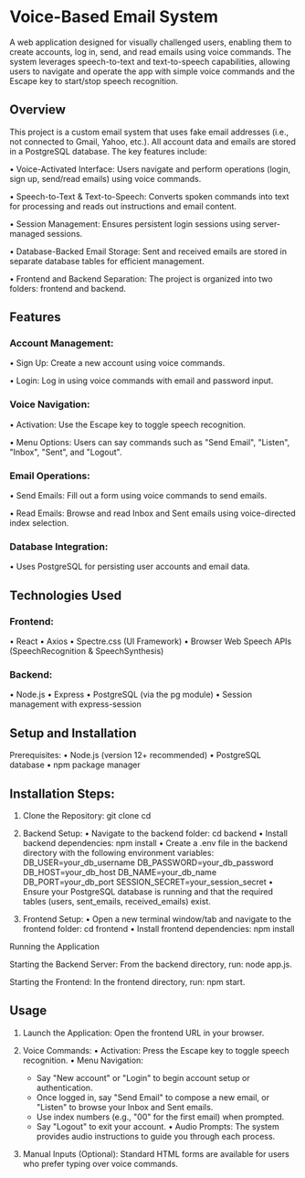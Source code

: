 # Voice-Based Email System

A web application designed for visually challenged users, enabling them to create accounts, log in, send, and read emails using voice commands. The system leverages speech-to-text and text-to-speech capabilities, allowing users to navigate and operate the app with simple voice commands and the Escape key to start/stop speech recognition.

## Overview

This project is a custom email system that uses fake email addresses (i.e., not connected to Gmail, Yahoo, etc.). All account data and emails are stored in a PostgreSQL database. The key features include:

 • Voice-Activated Interface: Users navigate and perform operations (login, sign up, send/read emails) using voice commands.

 • Speech-to-Text & Text-to-Speech: Converts spoken commands into text for processing and reads out instructions and email content.

 • Session Management: Ensures persistent login sessions using server-managed sessions.

 • Database-Backed Email Storage: Sent and received emails are stored in separate database tables for efficient management.

 • Frontend and Backend Separation: The project is organized into two folders: frontend and backend.


## Features

### Account Management: 
• Sign Up: Create a new account using voice commands. 

• Login: Log in using voice commands with email and password input.

### Voice Navigation: 
• Activation: Use the Escape key to toggle speech recognition. 

• Menu Options: Users can say commands such as "Send Email", "Listen", "Inbox", "Sent", and "Logout".

### Email Operations: 
• Send Emails: Fill out a form using voice commands to send emails.

• Read Emails: Browse and read Inbox and Sent emails using voice-directed index selection.

### Database Integration: 
• Uses PostgreSQL for persisting user accounts and email data.


## Technologies Used

### Frontend: 
• React 
• Axios 
• Spectre.css (UI Framework) 
• Browser Web Speech APIs (SpeechRecognition & SpeechSynthesis)

### Backend:
• Node.js
• Express
• PostgreSQL (via the pg module) 
• Session management with express-session


## Setup and Installation

Prerequisites: 
• Node.js (version 12+ recommended) 
• PostgreSQL database 
• npm package manager

## Installation Steps:

1. Clone the Repository: 
git clone <repository-url> 
cd <repository-directory>


2. Backend Setup: 
• Navigate to the backend folder: cd backend 
• Install backend dependencies: npm install 
• Create a .env file in the backend directory with the following environment variables:        DB_USER=your_db_username DB_PASSWORD=your_db_password DB_HOST=your_db_host DB_NAME=your_db_name DB_PORT=your_db_port SESSION_SECRET=your_session_secret 
• Ensure your PostgreSQL database is running and that the required tables (users, sent_emails, received_emails) exist.


3. Frontend Setup: 
• Open a new terminal window/tab and navigate to the frontend folder: cd frontend 
• Install frontend dependencies: npm install



Running the Application

Starting the Backend Server: From the backend directory, run: node app.js.

Starting the Frontend: In the frontend directory, run: npm start.

## Usage

1. Launch the Application: Open the frontend URL in your browser.


2. Voice Commands: 
• Activation: Press the Escape key to toggle speech recognition. 
• Menu Navigation: 
     - Say "New account" or "Login" to begin account setup or authentication.  
     - Once logged in, say "Send Email" to compose a new email, or "Listen" to browse your Inbox and Sent emails.  
     - Use index numbers (e.g., "00" for the first email) when prompted.  
     - Say "Logout" to exit your account. • Audio Prompts: The system provides audio instructions to guide you through each process.


3. Manual Inputs (Optional): Standard HTML forms are available for users who prefer typing over voice commands.
